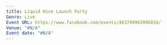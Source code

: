 ```yaml
---
title: Liquid Hive Launch Party
Genre: Live
Event URL: https://www.facebook.com/events/463799963996034/
Venue: "#N/A"
Event date: "#N/A"
---
```


